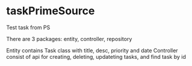 # taskPrimeSource
Test task from PS

There are 3 packages: entity, controller, repository

Entity contains Task class with title, desc, priority and date 
Controller consist of api for creating, deleting, updateting tasks, and find task by id 
